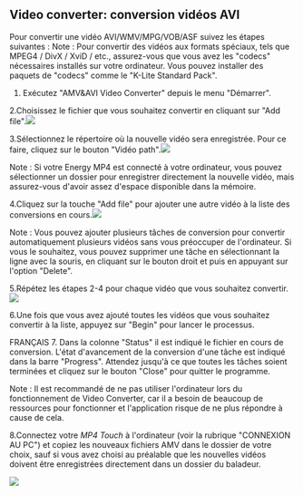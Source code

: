## Video converter: conversion vidéos AVI

Pour convertir une vidéo AVI/WMV/MPG/VOB/ASF suivez les étapes suivantes :
Note : Pour convertir des vidéos aux formats spéciaux, tels que MPEG4 / DivX / XviD / etc., assurez-vous que vous avez les "codecs" nécessaires installés sur votre ordinateur.
Vous pouvez installer des paquets de "codecs" comme le "K-Lite Standard Pack".
1. Exécutez "AMV&AVI Video Converter" depuis le menu "Démarrer".

2.Choisissez le fichier que vous souhaitez convertir en cliquant sur "Add file".![](http://static.energysistem.com/images/manuals/42644/57f27d6086cd8.jpg)
  
3.Sélectionnez le répertoire où la nouvelle vidéo sera enregistrée. Pour ce faire, cliquez sur le
bouton "Vidéo path".![](http://static.energysistem.com/images/manuals/42644/57f27d484a061.jpg)
 
Note : Si votre Energy MP4 est connecté à votre ordinateur, vous pouvez sélectionner un dossier pour enregistrer directement la nouvelle vidéo, mais assurez-vous d'avoir assez d'espace disponible dans la mémoire.

4.Cliquez sur la touche "Add file" pour ajouter une autre vidéo à la liste des conversions en cours.![](http://static.energysistem.com/images/manuals/42644/57f27d6086cd8.jpg)
 
Note : Vous pouvez ajouter plusieurs tâches de conversion pour convertir automatiquement plusieurs vidéos sans vous préoccuper de l'ordinateur. Si vous le souhaitez, vous pouvez supprimer une tâche en sélectionnant la ligne avec la souris, en cliquant sur le bouton droit et puis en appuyant sur l'option "Delete".

5.Répétez les étapes 2-4 pour chaque vidéo que vous souhaitez convertir.![](http://static.energysistem.com/images/manuals/42644/57f27d397319f.jpg)

6.Une fois que vous avez ajouté toutes les vidéos que vous souhaitez convertir à la liste, appuyez sur "Begin" pour lancer le processus.
 
FRANÇAIS
7. Dans la colonne "Status" il est indiqué le fichier en cours de conversion. L'état d'avancement de la conversion d'une tâche est indiqué dans la barre "Progress". Attendez jusqu'à ce que toutes les tâches soient terminées et cliquez sur le bouton "Close" pour quitter le programme.

Note : Il est recommandé de ne pas utiliser l'ordinateur lors du fonctionnement de Video Converter, car il a besoin de beaucoup de ressources pour fonctionner et l'application risque de ne plus répondre à cause de cela.

8.Connectez votre *MP4 Touch* à l'ordinateur (voir la rubrique "CONNEXION AU PC") et copiez les nouveaux fichiers AMV dans le dossier de votre choix, sauf si vous avez choisi au préalable que les nouvelles vidéos doivent être enregistrées directement dans un dossier du baladeur.

 ![](http://static.energysistem.com/images/manuals/42644/57f27d71d7f08.jpg)
